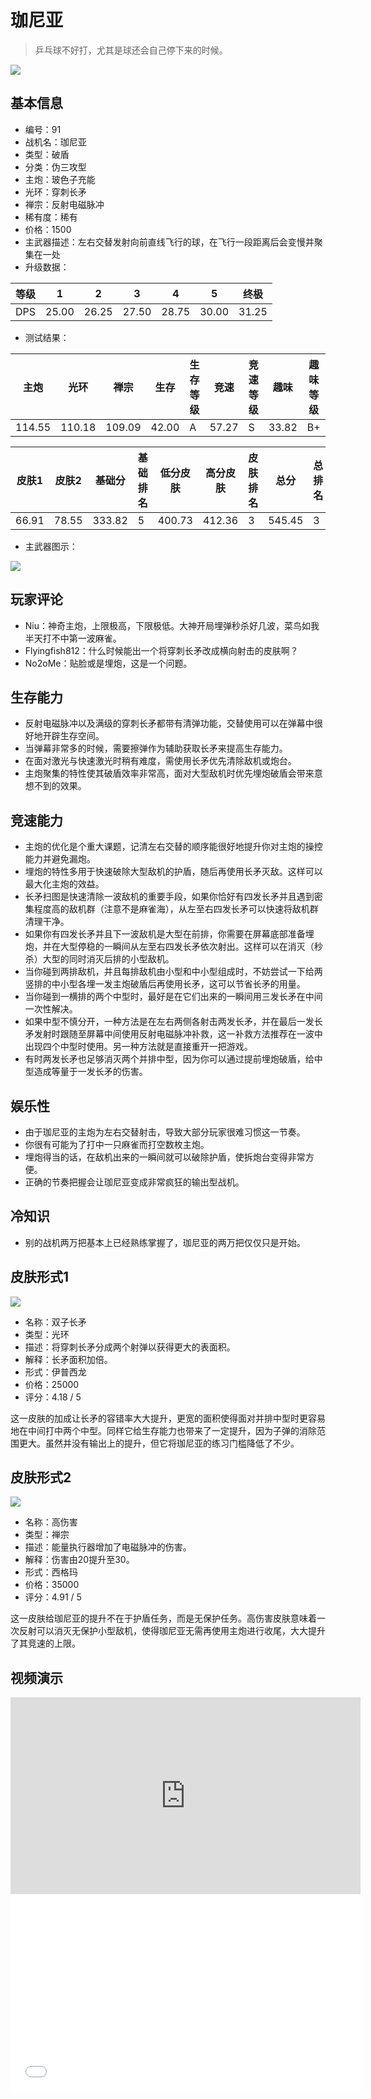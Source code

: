 # 珈尼亚

> 乒乓球不好打，尤其是球还会自己停下来的时候。

<img src="/ships/ship_91.png" style={{zoom:1}}/>

## 基本信息

- 编号：91
- 战机名：珈尼亚
- 类型：破盾
- 分类：伪三攻型
- 主炮：玻色子充能
- 光环：穿刺长矛
- 禅宗：反射电磁脉冲
- 稀有度：稀有
- 价格：1500
- 主武器描述：左右交替发射向前直线飞行的球，在飞行一段距离后会变慢并聚集在一处
- 升级数据：

| 等级 | 1 | 2 | 3 | 4 | 5 | 终极 |
|--|--|--|--|--|--|--|
| DPS | 25.00 | 26.25 | 27.50 | 28.75 | 30.00 | 31.25 |

- 测试结果：

| 主炮 | 光环 | 禅宗 | 生存 | 生存等级 | 竞速 | 竞速等级 | 趣味 | 趣味等级 |
|--|--|--|--|--|--|--|--|--|
| 114.55 | 110.18 | 109.09 | 42.00 | A | 57.27 | S | 33.82 | B+ |

| 皮肤1 | 皮肤2 | 基础分 | 基础排名 | 低分皮肤 | 高分皮肤 | 皮肤排名 | 总分 | 总排名 |
|--|--|--|--|--|--|--|--|--|
| 66.91 | 78.55 | 333.82 | 5 | 400.73 | 412.36 | 3 | 545.45 | 3 |

- 主武器图示：

<img src="/illustration/main_91.gif" style={{zoom:1}}/>

## 玩家评论

- Niu：神奇主炮，上限极高，下限极低。大神开局埋弹秒杀好几波，菜鸟如我半天打不中第一波麻雀。
- Flyingfish812：什么时候能出一个将穿刺长矛改成横向射击的皮肤啊？
- No2oMe：贴脸或是埋炮，这是一个问题。

## 生存能力

- 反射电磁脉冲以及满级的穿刺长矛都带有清弹功能，交替使用可以在弹幕中很好地开辟生存空间。
- 当弹幕非常多的时候，需要擦弹作为辅助获取长矛来提高生存能力。
- 在面对激光与快速激光时稍有难度，需使用长矛优先清除敌机或炮台。
- 主炮聚集的特性使其破盾效率非常高，面对大型敌机时优先埋炮破盾会带来意想不到的效果。

## 竞速能力

- 主炮的优化是个重大课题，记清左右交替的顺序能很好地提升你对主炮的操控能力并避免漏炮。
- 埋炮的特性多用于快速破除大型敌机的护盾，随后再使用长矛灭敌。这样可以最大化主炮的效益。
- 长矛扫图是快速清除一波敌机的重要手段，如果你恰好有四发长矛并且遇到密集程度高的敌机群（注意不是麻雀海），从左至右四发长矛可以快速将敌机群清理干净。
- 如果你有四发长矛并且下一波敌机是大型在前排，你需要在屏幕底部准备埋炮，并在大型停稳的一瞬间从左至右四发长矛依次射出。这样可以在消灭（秒杀）大型的同时消灭后排的小型敌机。
- 当你碰到两排敌机，并且每排敌机由小型和中小型组成时，不妨尝试一下给两竖排的中小型各埋一发主炮破盾后再使用长矛，这可以节省长矛的用量。
- 当你碰到一横排的两个中型时，最好是在它们出来的一瞬间用三发长矛在中间一次性解决。
- 如果中型不慎分开，一种方法是在左右两侧各射击两发长矛，并在最后一发长矛发射时跟随至屏幕中间使用反射电磁脉冲补救，这一补救方法推荐在一波中出现四个中型时使用。另一种方法就是直接重开一把游戏。
- 有时两发长矛也足够消灭两个并排中型，因为你可以通过提前埋炮破盾，给中型造成等量于一发长矛的伤害。

## 娱乐性

- 由于珈尼亚的主炮为左右交替射击，导致大部分玩家很难习惯这一节奏。
- 你很有可能为了打中一只麻雀而打空数枚主炮。
- 埋炮得当的话，在敌机出来的一瞬间就可以破除护盾，使拆炮台变得非常方便。
- 正确的节奏把握会让珈尼亚变成非常疯狂的输出型战机。

## 冷知识

- 别的战机两万把基本上已经熟练掌握了，珈尼亚的两万把仅仅只是开始。

## 皮肤形式1

<img src="/ships/ship_91_apex_1.png" style={{zoom:1}}/>

- 名称：双子长矛
- 类型：光环
- 描述：将穿刺长矛分成两个射弹以获得更大的表面积。
- 解释：长矛面积加倍。
- 形式：伊普西龙
- 价格：25000
- 评分：4.18 / 5

这一皮肤的加成让长矛的容错率大大提升，更宽的面积使得面对并排中型时更容易地在中间打中两个中型。同样它给生存能力也带来了一定提升，因为子弹的消除范围更大。虽然并没有输出上的提升，但它将珈尼亚的练习门槛降低了不少。

## 皮肤形式2

<img src="/ships/ship_91_apex_2.png" style={{zoom:1}}/>

- 名称：高伤害
- 类型：禅宗
- 描述：能量执行器增加了电磁脉冲的伤害。
- 解释：伤害由20提升至30。
- 形式：西格玛
- 价格：35000
- 评分：4.91 / 5

这一皮肤给珈尼亚的提升不在于护盾任务，而是无保护任务。高伤害皮肤意味着一次反射可以消灭无保护小型敌机，使得珈尼亚无需再使用主炮进行收尾，大大提升了其竞速的上限。

## 视频演示

<iframe width="560" height="315" src="https://www.youtube.com/embed/Zbrp1Pi0PdA?si=cbPFA5UBm5FZAiWd" title="YouTube video player" frameborder="0" allow="accelerometer; autoplay; clipboard-write; encrypted-media; gyroscope; picture-in-picture; web-share" referrerpolicy="strict-origin-when-cross-origin" allowfullscreen></iframe>

<br/>

<iframe width="560" height="315" src="//player.bilibili.com/player.html?aid=579427207&bvid=BV1p64y157YP&cid=1358916721&p=1&autoplay=false" scrolling="no" border="0" frameborder="no" allow="accelerometer; autoplay; clipboard-write; encrypted-media; gyroscope; picture-in-picture; web-share" framespacing="0" allowfullscreen="true"> </iframe>